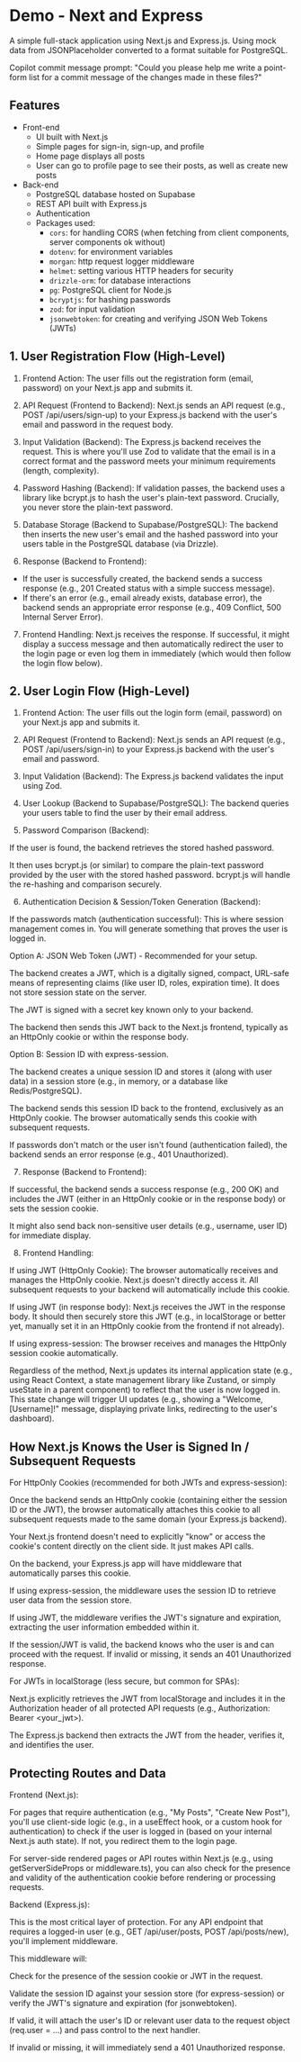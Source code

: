 # Demo - Next and Express

A simple full-stack application using Next.js and Express.js. Using mock data from JSONPlaceholder converted to a format suitable for PostgreSQL.

Copilot commit message prompt: "Could you please help me write a point-form list for a commit message of the changes made in these files?"

## Features

- Front-end
  - UI built with Next.js
  - Simple pages for sign-in, sign-up, and profile
  - Home page displays all posts
  - User can go to profile page to see their posts, as well as create new posts
- Back-end
  - PostgreSQL database hosted on Supabase
  - REST API built with Express.js
  - Authentication
  - Packages used:
    - `cors`: for handling CORS (when fetching from client components, server components ok without)
    - `dotenv`: for environment variables
    - `morgan`: http request logger middleware
    - `helmet`: setting various HTTP headers for security
    - `drizzle-orm`: for database interactions
    - `pg`: PostgreSQL client for Node.js
    - `bcryptjs`: for hashing passwords
    - `zod`: for input validation
    - `jsonwebtoken`: for creating and verifying JSON Web Tokens (JWTs)

## 1. User Registration Flow (High-Level)

1. Frontend Action: The user fills out the registration form (email, password) on your Next.js app and submits it.

2. API Request (Frontend to Backend): Next.js sends an API request (e.g., POST /api/users/sign-up) to your Express.js backend with the user's email and password in the request body.

3. Input Validation (Backend): The Express.js backend receives the request. This is where you'll use Zod to validate that the email is in a correct format and the password meets your minimum requirements (length, complexity).

4. Password Hashing (Backend): If validation passes, the backend uses a library like bcrypt.js to hash the user's plain-text password. Crucially, you never store the plain-text password.

5. Database Storage (Backend to Supabase/PostgreSQL): The backend then inserts the new user's email and the hashed password into your users table in the PostgreSQL database (via Drizzle).

6. Response (Backend to Frontend):

- If the user is successfully created, the backend sends a success response (e.g., 201 Created status with a simple success message).
- If there's an error (e.g., email already exists, database error), the backend sends an appropriate error response (e.g., 409 Conflict, 500 Internal Server Error).

7. Frontend Handling: Next.js receives the response. If successful, it might display a success message and then automatically redirect the user to the login page or even log them in immediately (which would then follow the login flow below).

## 2. User Login Flow (High-Level)

1. Frontend Action: The user fills out the login form (email, password) on your Next.js app and submits it.

2. API Request (Frontend to Backend): Next.js sends an API request (e.g., POST /api/users/sign-in) to your Express.js backend with the user's email and password.

3. Input Validation (Backend): The Express.js backend validates the input using Zod.

4. User Lookup (Backend to Supabase/PostgreSQL): The backend queries your users table to find the user by their email address.

5. Password Comparison (Backend):

If the user is found, the backend retrieves the stored hashed password.

It then uses bcrypt.js (or similar) to compare the plain-text password provided by the user with the stored hashed password. bcrypt.js will handle the re-hashing and comparison securely.

6. Authentication Decision & Session/Token Generation (Backend):

If the passwords match (authentication successful): This is where session management comes in. You will generate something that proves the user is logged in.

Option A: JSON Web Token (JWT) - Recommended for your setup.

The backend creates a JWT, which is a digitally signed, compact, URL-safe means of representing claims (like user ID, roles, expiration time). It does not store session state on the server.

The JWT is signed with a secret key known only to your backend.

The backend then sends this JWT back to the Next.js frontend, typically as an HttpOnly cookie or within the response body.

Option B: Session ID with express-session.

The backend creates a unique session ID and stores it (along with user data) in a session store (e.g., in memory, or a database like Redis/PostgreSQL).

The backend sends this session ID back to the frontend, exclusively as an HttpOnly cookie. The browser automatically sends this cookie with subsequent requests.

If passwords don't match or the user isn't found (authentication failed), the backend sends an error response (e.g., 401 Unauthorized).

7. Response (Backend to Frontend):

If successful, the backend sends a success response (e.g., 200 OK) and includes the JWT (either in an HttpOnly cookie or in the response body) or sets the session cookie.

It might also send back non-sensitive user details (e.g., username, user ID) for immediate display.

8. Frontend Handling:

If using JWT (HttpOnly Cookie): The browser automatically receives and manages the HttpOnly cookie. Next.js doesn't directly access it. All subsequent requests to your backend will automatically include this cookie.

If using JWT (in response body): Next.js receives the JWT in the response body. It should then securely store this JWT (e.g., in localStorage or better yet, manually set it in an HttpOnly cookie from the frontend if not already).

If using express-session: The browser receives and manages the HttpOnly session cookie automatically.

Regardless of the method, Next.js updates its internal application state (e.g., using React Context, a state management library like Zustand, or simply useState in a parent component) to reflect that the user is now logged in. This state change will trigger UI updates (e.g., showing a "Welcome, [Username]!" message, displaying private links, redirecting to the user's dashboard).

## How Next.js Knows the User is Signed In / Subsequent Requests

For HttpOnly Cookies (recommended for both JWTs and express-session):

Once the backend sends an HttpOnly cookie (containing either the session ID or the JWT), the browser automatically attaches this cookie to all subsequent requests made to the same domain (your Express.js backend).

Your Next.js frontend doesn't need to explicitly "know" or access the cookie's content directly on the client side. It just makes API calls.

On the backend, your Express.js app will have middleware that automatically parses this cookie.

If using express-session, the middleware uses the session ID to retrieve user data from the session store.

If using JWT, the middleware verifies the JWT's signature and expiration, extracting the user information embedded within it.

If the session/JWT is valid, the backend knows who the user is and can proceed with the request. If invalid or missing, it sends an 401 Unauthorized response.

For JWTs in localStorage (less secure, but common for SPAs):

Next.js explicitly retrieves the JWT from localStorage and includes it in the Authorization header of all protected API requests (e.g., Authorization: Bearer <your_jwt>).

The Express.js backend then extracts the JWT from the header, verifies it, and identifies the user.

## Protecting Routes and Data

Frontend (Next.js):

For pages that require authentication (e.g., "My Posts", "Create New Post"), you'll use client-side logic (e.g., in a useEffect hook, or a custom hook for authentication) to check if the user is logged in (based on your internal Next.js auth state). If not, you redirect them to the login page.

For server-side rendered pages or API routes within Next.js (e.g., using getServerSideProps or middleware.ts), you can also check for the presence and validity of the authentication cookie before rendering or processing requests.

Backend (Express.js):

This is the most critical layer of protection. For any API endpoint that requires a logged-in user (e.g., GET /api/user/posts, POST /api/posts/new), you'll implement middleware.

This middleware will:

Check for the presence of the session cookie or JWT in the request.

Validate the session ID against your session store (for express-session) or verify the JWT's signature and expiration (for jsonwebtoken).

If valid, it will attach the user's ID or relevant user data to the request object (req.user = ...) and pass control to the next handler.

If invalid or missing, it will immediately send a 401 Unauthorized response.
